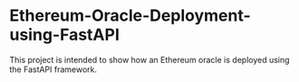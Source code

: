 # Ethereum-Oracle-Deployment-using-FastAPI
This project is intended to show how an Ethereum oracle is deployed using the FastAPI framework.
